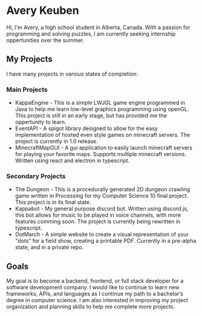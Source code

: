 # Avery Keuben
Hi, I'm Avery, a high school student in Alberta, Canada. With a passion for programming and solving puzzles, I am currently seeking internship oppertunities over the summer.

## My Projects
I have many projects in various states of completion:

### Main Projects
- KappaEngine - This is a simple LWJGL game engine programmed in Java to help me learn low-level graphics programming using openGL. This project is still in an early stage, but has provided me the oppertunity to learn.
- EventAPI - A spigot library designed to allow for the easy implementation of hosted even style games on minecraft servers. The project is currently in 1.0 release.
- MinecraftMapGUI - A gui application to easily launch minecraft servers for playing your favorite maps. Supports multiple minecraft versions. Written using react and electron in typescript.

### Secondary Projects
- The Dungeon - This is a procedurally generated 2D dungeon crawling game written in Processing for my Computer Science 10 final project. This project is in its final state.
- Kappabot - My general purpose discord bot. Written using discord.js, this bot allows for music to be played in voice channels, with more features comming soon. The project is currently being rewritten in typescript.
- DotMarch - A simple website to create a visual representation of your "dots" for a field show, creating a printable PDF. Currently in a pre-alpha state, and in a private repo.

## Goals
My goal is to become a backend, frontend, or full stack developer for a software development company. I would like to continue to learn new frameworks, APIs, and languages as I continue my path to a bachelor’s degree in computer science. I am also interested in improving my project organization and planning skills to help me complete more projects.
